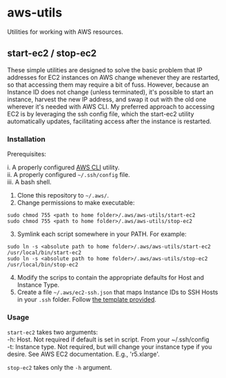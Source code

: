 # aws-utils
Utilities for working with AWS resources.

## start-ec2 / stop-ec2

These simple utilities are designed to solve the basic problem that IP addresses for EC2 instances on AWS change whenever they are restarted, so that accessing them may require a bit of fuss. However, because an Instance ID does not change (unless terminated), it's possible to start an instance, harvest the new IP address, and swap it out with the old one wherever it's needed with AWS CLI. My preferred approach to accessing EC2 is by leveraging the ssh config file, which the start-ec2 utility automatically updates, facilitating access after the instance is restarted. 

### Installation 

Prerequisites: 

i. A properly configured [AWS CLI](https://aws.amazon.com/cli/) utility.  
ii. A properly configured `~/.ssh/config` file.  
iii. A bash shell. 

1. Clone this repository to `~/.aws/`. 
2. Change permissions to make executable:
```
sudo chmod 755 <path to home folder>/.aws/aws-utils/start-ec2
sudo chmod 755 <path to home folder>/.aws/aws-utils/stop-ec2
```
3. Symlink each script somewhere in your PATH. For example: 
```
sudo ln -s <absolute path to home folder>/.aws/aws-utils/start-ec2 /usr/local/bin/start-ec2
sudo ln -s <absolute path to home folder>/.aws/aws-utils/stop-ec2 /usr/local/bin/stop-ec2
```
4. Modify the scrips to contain the appropriate defaults for Host and Instance Type. 
5. Create a file `~/.aws/ec2-ssh.json` that maps Instance IDs to SSH Hosts in your `.ssh` folder. Follow [the template provided](https://github.com/tfarkas86/aws-utils/blob/main/ec2-ssh.json). 
### Usage
`start-ec2` takes two arguments:  
  -h: Host. Not required if default is set in script. From your ~/.ssh/config  
  -t: Instance type. Not required, but will change your instance type if you desire. See AWS EC2 documentation. E.g., 'r5.xlarge'.
  
 `stop-ec2` takes only the `-h` argument. 
